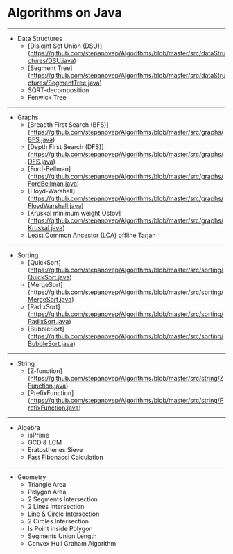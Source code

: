 # Algorithms on Java
***

- Data Structures
  - [Disjoint Set Union (DSU)] (https://github.com/stepanovep/Algorithms/blob/master/src/dataStructures/DSU.java)
  - [Segment Tree] (https://github.com/stepanovep/Algorithms/blob/master/src/dataStructures/SegmentTree.java)
  - SQRT-decomposition
  - Fenwick Tree

*** 
- Graphs
  - [Breadth First Search (BFS)] (https://github.com/stepanovep/Algorithms/blob/master/src/graphs/BFS.java)
  - [Depth First Search (DFS)] (https://github.com/stepanovep/Algorithms/blob/master/src/graphs/DFS.java)
  - [Ford-Bellman] (https://github.com/stepanovep/Algorithms/blob/master/src/graphs/FordBellman.java)
  - [Floyd-Warshall] (https://github.com/stepanovep/Algorithms/blob/master/src/graphs/FloydWarshall.java)
  - [Kruskal minimum weight Ostov] (https://github.com/stepanovep/Algorithms/blob/master/src/graphs/Kruskal.java)
  - Least Common Ancestor (LCA) offline Tarjan
  

***
- Sorting
  - [QuickSort] (https://github.com/stepanovep/Algorithms/blob/master/src/sorting/QuickSort.java)
  - [MergeSort] (https://github.com/stepanovep/Algorithms/blob/master/src/sorting/MergeSort.java)
  - [RadixSort] (https://github.com/stepanovep/Algorithms/blob/master/src/sorting/RadixSort.java)
  - [BubbleSort] (https://github.com/stepanovep/Algorithms/blob/master/src/sorting/BubbleSort.java)

***
- String
  - [Z-function] (https://github.com/stepanovep/Algorithms/blob/master/src/string/ZFunction.java)
  - [PrefixFunction] (https://github.com/stepanovep/Algorithms/blob/master/src/string/PrefixFunction.java)

***
- Algebra
  - isPrime
  - GCD & LCM
  - Eratosthenes Sieve
  - Fast Fibonacci Calculation

***
- Geometry
  - Triangle Area
  - Polygon Area
  - 2 Segments Intersection
  - 2 Lines Intersection
  - Line & Circle Intersection
  - 2 Circles Intersection
  - Is Point inside Polygon
  - Segments Union Length
  - Convex Hull Graham Algorithm
